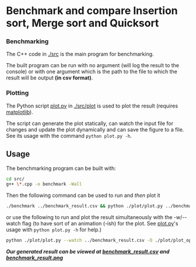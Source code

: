 # Benchmark and compare Insertion sort, Merge sort and Quicksort

### Benchmarking

The C++ code in [./src](./src/) is the main program for benchmarking.

The built program can be run with no argument (will log the result to the console) or with one argument which is the path to the file to which the result will be output **(in csv format)**.

### Plotting

The Python script [plot.py](./src/plot/plot.py) in [./src/plot](./src/plot/) is used to plot the result (requires [matplotlib](https://matplotlib.org/stable/users/installing/index.html)).

The script can generate the plot statically, can watch the input file for changes and update the plot dynamically and can save the figure to a file. See its usage with the command `python plot.py -h`.

## Usage

The benchmarking program can be built with:

```sh
cd src/
g++ \*.cpp -o benchmark -Wall
```

Then the following command can be used to run and _then_ plot it

```sh
./benchmark ../benchmark_result.csv && python ./plot/plot.py ../benchmark_result.csv -O ./plot/plot_options.json
```

or use the following to run and plot the result simultaneously with the -w/--watch flag (to have sort of an animation (-ish) for the plot. See [plot.py](./src/plot/plot.py)'s usage with `python plot.py -h` for help.)

```sh
python ./plot/plot.py --watch ../benchmark_result.csv -O ./plot/plot_options.json & ./benchmark ../benchmark_result.csv
```

**_Our generated result can be viewed at [benchmark_result.csv](benchmark_result.csv) and [benchmark_result.png](benchmark_result.png)_**

